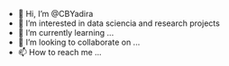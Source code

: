 - 👋 Hi, I’m @CBYadira
- 👀 I’m interested in data sciencia and research projects
- 🌱 I’m currently learning ...
- 💞️ I’m looking to collaborate on ...
- 📫 How to reach me ...

<!---
CBYadira/CBYadira is a ✨ special ✨ repository because its `README.md` (this file) appears on your GitHub profile.
You can click the Preview link to take a look at your changes.
--->
